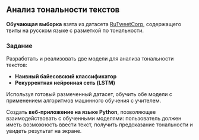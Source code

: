 ## Анализ тональности текстов

**Обучающая выборка** взята из датасета [RuTweetCorp](https://www.kaggle.com/datasets/maximsuvorov/rutweetcorp/data), содержащего твиты на русском языке с разметкой по тональности.

### Задание

Разработать и реализовать две модели для анализа тональности текстов:
- **Наивный байесовский классификатор**
- **Рекуррентная нейронная сеть (LSTM)**

Используя готовый размеченный датасет, обучить обе модели с применением алгоритмов машинного обучения с учителем.

Создать **веб-приложение на языке Python**, позволяющее взаимодействовать с обученными моделями: пользователь должен иметь возможность ввести текст, получить предсказание тональности и увидеть результат на экране.
